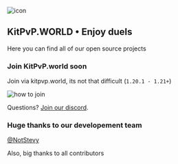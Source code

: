   ![icon](https://avatars.githubusercontent.com/u/131176467?s=200&v=4)
  ## KitPvP.WORLD • Enjoy duels

Here you can find all of our open source projects

### Join KitPvP.world soon

Join via kitpvp.world, its not that difficult (`1.20.1 - 1.21+`)

![how to join](https://i.imgur.com/s08c6rh.gif)

Questions? [Join our discord](https://dc.kitpvp.world).

### Huge thanks to our developement team
 [@NotStevy](https://github.com/notstevy)

Also, big thanks to all contributors

